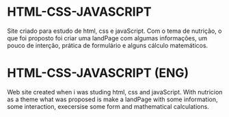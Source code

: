 # HTML-CSS-JAVASCRIPT

Site criado para estudo de html, css e javaScript. Com o tema de nutrição, o que foi proposto foi 
criar uma landPage com algumas informações, um pouco de interção, prática de formulário e alguns cálculo matemáticos.

 # HTML-CSS-JAVASCRIPT (ENG)
 
 Web site created when i was studing html, css and javaScript. With nutricion as a theme what was proposed is make a
 landPage with some information, some interaction, execersise some form and mathematical calculations.
